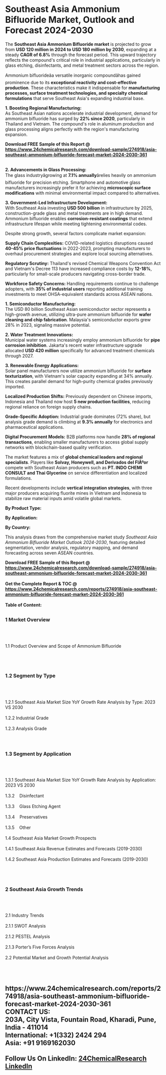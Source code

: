 <h1>Southeast Asia Ammonium Bifluoride Market, Outlook and Forecast 2024-2030</h1><p>The <strong>Southeast Asia Ammonium Bifluoride market</strong> is projected to grow from <strong>USD 120 million in 2024 to USD 180 million by 2030</strong>, expanding at a steady <strong>CAGR of 6.8%</strong> through the forecast period. This upward trajectory reflects the compound's critical role in industrial applications, particularly in glass etching, disinfectants, and metal treatment sectors across the region.</p><p>Ammonium bifluorideâa versatile inorganic compoundâhas gained prominence due to its <strong>exceptional reactivity and cost-effective production</strong>. These characteristics make it indispensable for <strong>manufacturing processes, surface treatment technologies, and specialty chemical formulations</strong> that serve Southeast Asia's expanding industrial base.</p><p><strong>1. Boosting Regional Manufacturing:</strong><br>
As Southeast Asian nations accelerate industrial development, demand for ammonium bifluoride has surged by <strong>22% since 2020</strong>, particularly in Thailand and Vietnam. The compound's role in aluminum production and glass processing aligns perfectly with the region's manufacturing expansion.</p><div><b>Download FREE Sample of this Report @ 
            <a href="https://www.24chemicalresearch.com/download-sample/274918/asia-southeast-ammonium-bifluoride-forecast-market-2024-2030-361">
            https://www.24chemicalresearch.com/download-sample/274918/asia-southeast-ammonium-bifluoride-forecast-market-2024-2030-361</a></b></div><br><p><strong>2. Advancements in Glass Processing:</strong><br>
The glass industryâgrowing at <strong>7.1% annually</strong>ârelies heavily on ammonium bifluoride for precision etching. Smartphone and automotive glass manufacturers increasingly prefer it for achieving <strong>microscopic surface modifications</strong> with minimal environmental impact compared to alternatives.</p><p><strong>3. Government-Led Infrastructure Development:</strong><br>
With Southeast Asia investing <strong>USD 500 billion</strong> in infrastructure by 2025, construction-grade glass and metal treatments are in high demand. Ammonium bifluoride enables <strong>corrosion-resistant coatings</strong> that extend infrastructure lifespan while meeting tightening environmental codes.</p><p>Despite strong growth, several factors complicate market expansion:</p><p><strong>Supply Chain Complexities:</strong> COVID-related logistics disruptions caused <strong>40-45% price fluctuations</strong> in 2022-2023, prompting manufacturers to overhaul procurement strategies and explore local sourcing alternatives.</p><p><strong>Regulatory Scrutiny:</strong> Thailand's revised Chemical Weapons Convention Act and Vietnam's Decree 113 have increased compliance costs by <strong>12-18%</strong>, particularly for small-scale producers navigating cross-border trade.</p><p><strong>Workforce Safety Concerns:</strong> Handling requirements continue to challenge adopters, with <strong>35% of industrial users</strong> reporting additional training investments to meet OHSA-equivalent standards across ASEAN nations.</p><p><strong>1. Semiconductor Manufacturing:</strong><br>
The USD 80 billion Southeast Asian semiconductor sector represents a high-growth avenue, utilizing ultra-pure ammonium bifluoride for <strong>wafer cleaning and chip fabrication</strong>. Malaysia's semiconductor exports grew 28% in 2023, signaling massive potential.</p><p><strong>2. Water Treatment Innovations:</strong><br>
Municipal water systems increasingly employ ammonium bifluoride for <strong>pipe corrosion inhibition</strong>. Jakarta's recent water infrastructure upgrade allocated <strong>USD 420 million</strong> specifically for advanced treatment chemicals through 2027.</p><p><strong>3. Renewable Energy Applications:</strong><br>
Solar panel manufacturers now utilize ammonium bifluoride for <strong>surface texturization</strong>, with Vietnam's solar capacity expanding at 34% annually. This creates parallel demand for high-purity chemical grades previously imported.</p><p><strong>Localized Production Shifts:</strong> Previously dependent on Chinese imports, Indonesia and Thailand now host <strong>5 new production facilities</strong>, reducing regional reliance on foreign supply chains.</p><p><strong>Grade-Specific Adoption:</strong> Industrial grade dominates (72% share), but analysis grade demand is climbing at <strong>9.3% annually</strong> for electronics and pharmaceutical applications.</p><p><strong>Digital Procurement Models:</strong> B2B platforms now handle <strong>28% of regional transactions</strong>, enabling smaller manufacturers to access global supply networks with blockchain-based quality verification.</p><p>The market features a mix of <strong>global chemical leaders and regional specialists</strong>. Players like <strong>Solvay, Honeywell, and Derivados del FlÃºor</strong> compete with Southeast Asian producers such as <strong>PT. INDO CHEMI CONSULT and Thai Glycerine</strong> on service differentiation and localized formulations.</p><p>Recent developments include <strong>vertical integration strategies</strong>, with three major producers acquiring fluorite mines in Vietnam and Indonesia to stabilize raw material inputs amid volatile global markets.</p><p><strong>By Product Type:</strong></p><p><strong>By Application:</strong></p><p><strong>By Country:</strong></p><p>This analysis draws from the comprehensive market study <em>Southeast Asia Ammonium Bifluoride Market Outlook 2024-2030</em>, featuring detailed segmentation, vendor analysis, regulatory mapping, and demand forecasting across seven ASEAN countries.</p><div><b>Download FREE Sample of this Report @ 
            <a href="https://www.24chemicalresearch.com/download-sample/274918/asia-southeast-ammonium-bifluoride-forecast-market-2024-2030-361">
            https://www.24chemicalresearch.com/download-sample/274918/asia-southeast-ammonium-bifluoride-forecast-market-2024-2030-361</a></b></div><br><div><b>Get the Complete Report & TOC @ 
            <a href="https://www.24chemicalresearch.com/reports/274918/asia-southeast-ammonium-bifluoride-forecast-market-2024-2030-361">
            https://www.24chemicalresearch.com/reports/274918/asia-southeast-ammonium-bifluoride-forecast-market-2024-2030-361</a></b></div><br>
            <b>Table of Content:</b><p><h2><span style="font-size:16px"><strong>1 Market Overview&nbsp;&nbsp; &nbsp;</strong></span></h2><br />
<br />
<p>1.1 Product Overview and Scope of Ammonium Bifluoride&nbsp;</p><br />
<br />
<h2><strong><span style="font-size:16px">1.2 Segment by Type&nbsp;&nbsp; &nbsp;</span></strong></h2><br />
<br />
<p>1.2.1 Southeast Asia Market Size YoY Growth Rate Analysis by Type: 2023 VS 2030&nbsp;&nbsp; &nbsp;<br /><br />
1.2.2 Industrial Grade&nbsp;&nbsp; &nbsp;<br /><br />
1.2.3 Analysis Grade<br /><br />
<br />
<h2><span style="font-size:16px"><strong>1.3 Segment by Application&nbsp;&nbsp;</strong></span></h2><br />
<br />
<p>1.3.1 Southeast Asia Market Size YoY Growth Rate Analysis by Application: 2023 VS 2030&nbsp;&nbsp; &nbsp;<br /><br />
1.3.2&nbsp;&nbsp; &nbsp;Disinfectant<br /><br />
1.3.3&nbsp;&nbsp; &nbsp;Glass Etching Agent<br /><br />
1.3.4&nbsp;&nbsp; &nbsp;Preservatives<br /><br />
1.3.5&nbsp;&nbsp; &nbsp;Other<br /><br />
1.4 Southeast Asia Market Growth Prospects&nbsp;&nbsp; &nbsp;<br /><br />
1.4.1 Southeast Asia Revenue Estimates and Forecasts (2019-2030)&nbsp;&nbsp; &nbsp;<br /><br />
1.4.2 Southeast Asia Production Estimates and Forecasts (2019-2030)&nbsp;&nbsp;</p><br />
<br />
<h2><span style="font-size:16px"><strong>2 Southeast Asia Growth Trends&nbsp;&nbsp; &nbsp;</strong></span></h2><br />
<br />
<p>2.1 Industry Trends&nbsp;&nbsp; &nbsp;<br /><br />
2.1.1 SWOT Analysis&nbsp;&nbsp; &nbsp;<br /><br />
2.1.2 PESTEL Analysis&nbsp;&nbsp; &nbsp;<br /><br />
2.1.3 Porter&rsquo;s Five Forces Analysis&nbsp;&nbsp; &nbsp;<br /><br />
2.2 Potential Market and Growth Potential Analysis&nbsp;&nbsp; &nbsp;</p><br />
<br />
<h2><span style="f</p><div><b>Get the Complete Report & TOC @ 
            <a href="https://www.24chemicalresearch.com/reports/274918/asia-southeast-ammonium-bifluoride-forecast-market-2024-2030-361">
            https://www.24chemicalresearch.com/reports/274918/asia-southeast-ammonium-bifluoride-forecast-market-2024-2030-361</a></b></div><br><b>CONTACT US:</b><br>
            203A, City Vista, Fountain Road, Kharadi, Pune, India - 411014<br>
            International: +1(332) 2424 294<br>
            Asia: +91 9169162030 <br><br>
            Follow Us On LinkedIn: <a href="https://www.linkedin.com/company/24chemicalresearch/">24ChemicalResearch LinkedIn</a>